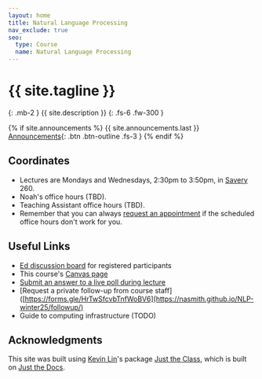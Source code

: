 ```yaml
---
layout: home
title: Natural Language Processing
nav_exclude: true
seo:
  type: Course
  name: Natural Language Processing
---
```


# {{ site.tagline }}
{: .mb-2 }
{{ site.description }}
{: .fs-6 .fw-300 }

{% if site.announcements %}
{{ site.announcements.last }}
[Announcements](announcements.md){: .btn .btn-outline .fs-3 }
{% endif %}

## Coordinates
- Lectures are Mondays and Wednesdays, 2:30pm to 3:50pm, in [Savery]([https://www.washington.edu/classroom/CSE2+G01](https://www.washington.edu/maps/#!/SAV)) 260.
- Noah's office hours (TBD).
- Teaching Assistant office hours (TBD).
- Remember that you can always [request an appointment](https://nasmith.github.io/NLP-winter25/followup/) if the scheduled office hours don't work for you.

## Useful Links

- [Ed discussion board](https://edstem.org/us/courses/70783/discussion)
  for registered participants 
- This course's [Canvas page](https://canvas.uw.edu/courses/1782195)
- [Submit an answer to a live poll during lecture](https://forms.gle/3LhzSSd1hp61TKQN8)
- [Request a private follow-up from course staff]([https://forms.gle/HrTwSfcvbTnfWoBV6](https://nasmith.github.io/NLP-winter25/followup/) 
- Guide to computing infrastructure (TODO)



## Acknowledgments

This site was built using [Kevin Lin](https://kevinl.info/about/)'s package [Just the Class](https://github.com/kevinlin1/just-the-class), which is built on [Just the Docs](https://pmarsceill.github.io/just-the-docs/).

